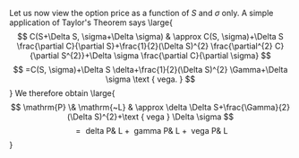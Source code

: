 Let us now view the option price as a function of $S$ and $\sigma$ only.
A simple application of Taylor's Theorem says
\large{
$$
C(S+\Delta S, \sigma+\Delta \sigma) & \approx C(S, \sigma)+\Delta S \frac{\partial C}{\partial S}+\frac{1}{2}(\Delta S)^{2} \frac{\partial^{2} C}{\partial S^{2}}+\Delta \sigma \frac{\partial C}{\partial \sigma}
$$
$$
=C(S, \sigma)+\Delta S \delta+\frac{1}{2}(\Delta S)^{2} \Gamma+\Delta \sigma \text { vega. }
$$
}
We therefore obtain
\large{
$$
\mathrm{P} \& \mathrm{~L} & \approx \delta \Delta S+\frac{\Gamma}{2}(\Delta S)^{2}+\text { vega } \Delta \sigma
$$
$$
=\text { delta } \mathrm{P} \& \mathrm{~L}+\text { gamma } \mathrm{P} \& \mathrm{~L}+\text { vega } \mathrm{P} \& \mathrm{~L}
$$
}
